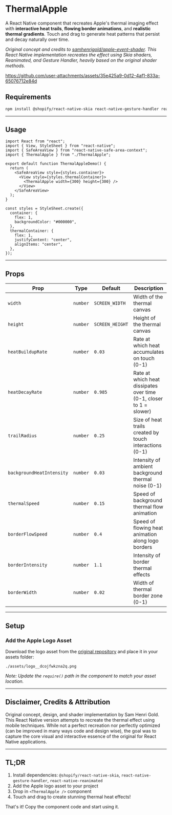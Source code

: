 # ThermalApple

A React Native component that recreates Apple's thermal imaging effect with **interactive heat trails**, **flowing border animations**, and **realistic thermal gradients**. Touch and drag to generate heat patterns that persist and decay naturally over time.

_Original concept and credits to [samhenrigold/apple-event-shader](https://github.com/samhenrigold/apple-event-shader/tree/main). This React Native implementation recreates the effect using Skia shaders, Reanimated, and Gesture Handler, heavily based on the original shader methods._

https://github.com/user-attachments/assets/35e425a9-0d12-4af1-833a-65076712e84d

## Requirements

```bash
npm install @shopify/react-native-skia react-native-gesture-handler react-native-reanimated
```

---

## Usage

```tsx
import React from "react";
import { View, StyleSheet } from "react-native";
import { SafeAreaView } from "react-native-safe-area-context";
import { ThermalApple } from "./ThermalApple";

export default function ThermalAppleDemo() {
  return (
    <SafeAreaView style={styles.container}>
      <View style={styles.thermalContainer}>
        <ThermalApple width={300} height={300} />
      </View>
    </SafeAreaView>
  );
}

const styles = StyleSheet.create({
  container: {
    flex: 1,
    backgroundColor: "#000000",
  },
  thermalContainer: {
    flex: 1,
    justifyContent: "center",
    alignItems: "center",
  },
});
```

---

## Props

| Prop                      | Type     | Default         | Description                                                         |
| ------------------------- | -------- | --------------- | ------------------------------------------------------------------- |
| `width`                   | `number` | `SCREEN_WIDTH`  | Width of the thermal canvas                                         |
| `height`                  | `number` | `SCREEN_HEIGHT` | Height of the thermal canvas                                        |
| `heatBuildupRate`         | `number` | `0.03`          | Rate at which heat accumulates on touch (0-1)                       |
| `heatDecayRate`           | `number` | `0.985`         | Rate at which heat dissipates over time (0-1, closer to 1 = slower) |
| `trailRadius`             | `number` | `0.25`          | Size of heat trails created by touch interactions (0-1)             |
| `backgroundHeatIntensity` | `number` | `0.03`          | Intensity of ambient background thermal noise (0-1)                 |
| `thermalSpeed`            | `number` | `0.15`          | Speed of background thermal flow animation                          |
| `borderFlowSpeed`         | `number` | `0.4`           | Speed of flowing heat animation along logo borders                  |
| `borderIntensity`         | `number` | `1.1`           | Intensity of border thermal effects                                 |
| `borderWidth`             | `number` | `0.02`          | Width of thermal border zone (0-1)                                  |

---

## Setup

### Add the Apple Logo Asset

Download the logo asset from the [original repository](https://github.com/samhenrigold/apple-event-shader/tree/main/public) and place it in your assets folder:

```
./assets/logo__dcojfwkzna2q.png
```

_Note: Update the `require()` path in the component to match your asset location._

---

## Disclaimer, Credits & Attribution

Original concept, design, and shader implementation by Sam Henri Gold. This React Native version attempts to recreate the thermal effect using mobile techniques. While not a perfect recreation nor perfectly optimized (can be improved in many ways code and design wise), the goal was to capture the core visual and interactive essence of the original for React Native applications.

---

## TL;DR

1. Install dependencies: `@shopify/react-native-skia`, `react-native-gesture-handler`, `react-native-reanimated`
2. Add the Apple logo asset to your project
3. Drop in `<ThermalApple />` component
4. Touch and drag to create stunning thermal heat effects!

That's it! Copy the component code and start using it.
